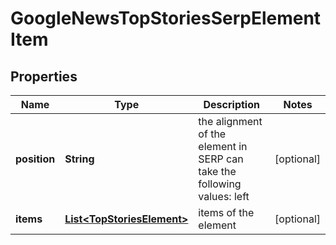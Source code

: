 

# GoogleNewsTopStoriesSerpElementItem


## Properties

| Name | Type | Description | Notes |
|------------ | ------------- | ------------- | -------------|
|**position** | **String** | the alignment of the element in SERP can take the following values: left |  [optional] |
|**items** | [**List&lt;TopStoriesElement&gt;**](TopStoriesElement.md) | items of the element |  [optional] |



